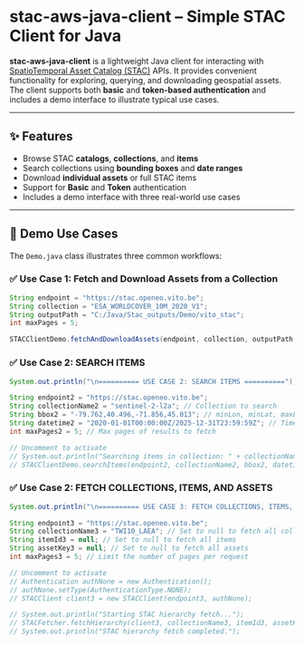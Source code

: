 # stac-aws-java-client – Simple STAC Client for Java

**stac-aws-java-client** is a lightweight Java client for interacting with [SpatioTemporal Asset Catalog (STAC)](https://stacspec.org/) APIs. It provides convenient functionality for exploring, querying, and downloading geospatial assets. The client supports both **basic** and **token-based authentication** and includes a demo interface to illustrate typical use cases.

---

## ✨ Features

- Browse STAC **catalogs**, **collections**, and **items**
- Search collections using **bounding boxes** and **date ranges**
- Download **individual assets** or full STAC items
- Support for **Basic** and **Token** authentication
- Includes a demo interface with three real-world use cases

---

## 🚀 Demo Use Cases

The `Demo.java` class illustrates three common workflows:

### ✅ Use Case 1: Fetch and Download Assets from a Collection

```java
String endpoint = "https://stac.openeo.vito.be";
String collection = "ESA_WORLDCOVER_10M_2020_V1";
String outputPath = "C:/Java/Stac_outputs/Demo/vito_stac";
int maxPages = 5;

STACClientDemo.fetchAndDownloadAssets(endpoint, collection, outputPath, maxPages);
```

### ✅ Use Case 2: SEARCH ITEMS

```java
System.out.println("\n========== USE CASE 2: SEARCH ITEMS ==========");

String endpoint2 = "https://stac.openeo.vito.be";
String collectionName2 = "sentinel-2-l2a"; // Collection to search
String bbox2 = "-79.762,40.496,-71.856,45.013"; // minLon, minLat, maxLon, maxLat
String datetime2 = "2020-01-01T00:00:00Z/2025-12-31T23:59:59Z"; // Time range
int maxPages2 = 5; // Max pages of results to fetch

// Uncomment to activate
// System.out.println("Searching items in collection: " + collectionName2);
// STACClientDemo.searchItems(endpoint2, collectionName2, bbox2, datetime2, maxPages2);

```

### ✅ Use Case 2: FETCH COLLECTIONS, ITEMS, AND ASSETS

```java
System.out.println("\n========== USE CASE 3: FETCH COLLECTIONS, ITEMS, AND ASSETS ==========");

String endpoint3 = "https://stac.openeo.vito.be";
String collectionName3 = "TWI10_LAEA"; // Set to null to fetch all collections
String itemId3 = null; // Set to null to fetch all items
String assetKey3 = null; // Set to null to fetch all assets
int maxPages3 = 5; // Limit the number of pages per request

// Uncomment to activate
// Authentication authNone = new Authentication();
// authNone.setType(AuthenticationType.NONE);
// STACClient client3 = new STACClient(endpoint3, authNone);

// System.out.println("Starting STAC hierarchy fetch...");
// STACFetcher.fetchHierarchy(client3, collectionName3, itemId3, assetKey3, maxPages3);
// System.out.println("STAC hierarchy fetch completed.");
```

